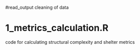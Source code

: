 #read_output 
cleaning of data

# 1_metrics_calculation.R
code for calculating structural complexity and shelter metrics 

